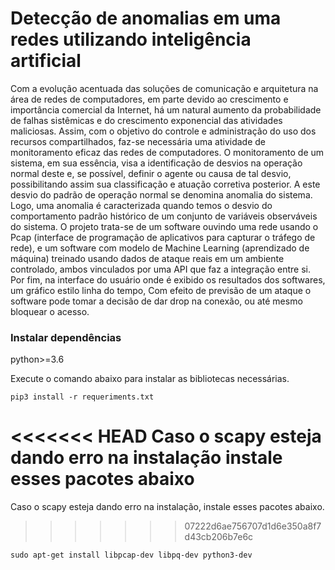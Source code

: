 # Detecção de anomalias em uma redes utilizando inteligência artificial

Com a evolução acentuada das soluções de comunicação e arquitetura na área de redes de
computadores, em parte devido ao crescimento e importância comercial da Internet, há um natural
aumento da probabilidade de falhas sistêmicas e do crescimento exponencial das atividades
maliciosas. Assim, com o objetivo do controle e administração do uso dos recursos compartilhados,
faz-se necessária uma atividade de monitoramento eficaz das redes de computadores. O
monitoramento de um sistema, em sua essência, visa a identificação de desvios na operação
normal deste e, se possível, definir o agente ou causa de tal desvio, possibilitando assim
sua classificação e atuação corretiva posterior. A este desvio do padrão de operação normal
se denomina anomalia do sistema. Logo, uma anomalia é caracterizada quando temos o
desvio do comportamento padrão histórico de um conjunto de variáveis observáveis do
sistema. O projeto trata-se de um software ouvindo uma rede usando o Pcap (interface de
programação de aplicativos para capturar o tráfego de rede), e um software com modelo de Machine
Learning (aprendizado de máquina) treinado usando dados de ataque reais em um ambiente
controlado, ambos vinculados por uma API que faz a integração entre si. Por fim, na interface do
usuário onde é exibido os resultados dos softwares, um gráfico estilo linha do tempo, Com efeito de
previsão de um ataque o software pode tomar a decisão de dar drop na conexão, ou até mesmo
bloquear o acesso.

### Instalar dependências
python>=3.6

Execute o comando abaixo para instalar as bibliotecas necessárias.

`pip3 install -r requeriments.txt`

<<<<<<< HEAD
Caso o scapy esteja dando erro na instalação instale esses pacotes abaixo
=======
Caso o scapy esteja dando erro na instalação, instale esses pacotes abaixo.
>>>>>>> 07222d6ae756707d1d6e350a8f7d43cb206b7e6c

`sudo apt-get install libpcap-dev libpq-dev python3-dev`
